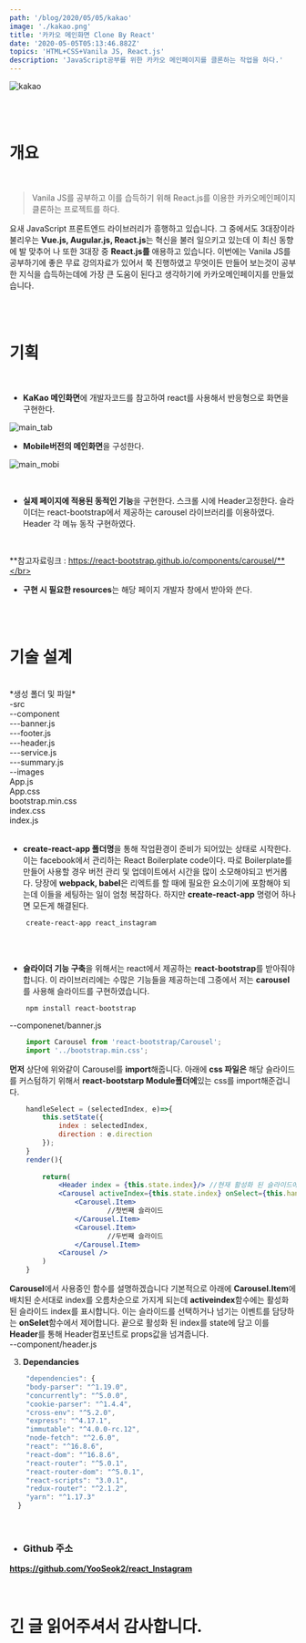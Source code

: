 ```yaml
---
path: '/blog/2020/05/05/kakao'
image: './kakao.png'
title: '카카오 메인화면 Clone By React'
date: '2020-05-05T05:13:46.882Z'
topics: 'HTML+CSS+Vanila JS, React.js'
description: 'JavaScript공부를 위한 카카오 메인페이지를 클론하는 작업을 하다.'
---
```


![kakao](./kakao.png)

<br>
<br>

# 개요

<br>

>Vanila JS를 공부하고 이를 습득하기 위해 React.js를 이용한 카카오메인페이지 클론하는 프로젝트를 하다. 

요새 JavaScript 프론트엔드 라이브러리가 흥행하고 있습니다. 그 중에서도 3대장이라 불리우는 **Vue.js, Augular.js, React.js**는 혁신을 불러 일으키고 있는데 이 최신 동향에 발 맞추어 나 또한 3대장 중 **React.js를** 애용하고 있습니다. 이번에는 Vanila JS를 공부하기에 좋은 무료 강의자료가 있어서 쭉 진행하였고 무엇이든 만들어 보는것이 공부한 지식을 습득하는데에 가장 큰 도움이 된다고 생각하기에 카카오메인페이지를 만들었습니다.

<br>
<br>


# 기획

<br>

* **KaKao 메인화면**에 개발자코드를 참고하여 react를 사용해서 반응형으로 화면을 구현한다.

![main_tab](./main_tab.PNG)

* **Mobile버전의 메인화면**을 구성한다.

![main_mobi](./main_mobi.PNG)

<br>

* **실제 페이지에 적용된 동적인 기능**을 구현한다. 스크롤 시에 Header고정한다. 슬라이더는 react-bootstrap에서 제공하는 carousel 라이브러리를 이용하였다. Header 각 메뉴 동작 구현하였다.
<br>

**참고자료링크 : https://react-bootstrap.github.io/components/carousel/**</br>

* **구현 시 필요한 resources**는 해당 페이지 개발자 창에서 받아와 쓴다.

<br>
<br>

# 기술 설계
<br>
*생성 폴더 및 파일*<br>
-src<br>
--component<br>
---banner.js<br>
---footer.js<br>
---header.js<br>
---service.js<br>
---summary.js<br>
--images<br>
App.js<br>
App.css<br>
bootstrap.min.css<br>
index.css<br>
index.js
<br>
<br>

* **create-react-app 폴더명**을 통해 작업환경이 준비가 되어있는 상태로 시작한다.이는 facebook에서 관리하는 React Boilerplate code이다. 따로 Boilerplate를 만들어 사용할 경우 버전 관리 및 업데이트에서 시간을 많이 소모해야되고 번거롭다. 당장에 **webpack, babel**은 리엑트를 할 때에 필요한 요소이기에 포함해야 되는데 이들을 세팅하는 일이 엄청 복잡하다. 하지만 **create-react-app** 명령어 하나면 모든게 해결된다.

```renux
    create-react-app react_instagram
```

<br>
<br>

* **슬라이더 기능 구축**을 위해서는 react에서 제공하는 **react-bootstrap**를 받아줘야 합니다.
이 라이브러리에는 수많은 기능들을 제공하는데 그중에서 저는 **carousel**를 사용해 슬라이드를 구현하였습니다. 

```renux
    npm install react-bootstrap
```
--componenet/banner.js
```jsx
    import Carousel from 'react-bootstrap/Carousel';
    import '../bootstrap.min.css';
```
**먼저** 상단에 위와같이 Carousel를 **import**해줍니다. 아래에 **css 파일은** 해당 슬라이드를 커스텀하기 위해서 **react-bootstarp Module폴더에**있는 css를 import해준겁니다.

```jsx
    handleSelect = (selectedIndex, e)=>{
        this.setState({
            index : selectedIndex,
            direction : e.direction
        });
    }
    render(){
        
        return(
            <Header index = {this.state.index}/> //현재 활성화 된 슬라이드에 index를 props값으로 Header.js 컴포넌트에 보내줍니다.
            <Carousel activeIndex={this.state.index} onSelect={this.handleSelect}>
                <Carousel.Item>
                        //첫번째 슬라이드
                </Carousel.Item>
                <Carousel.Item>
                        //두번째 슬라이드
                </Carousel.Item>
            <Carousel />
        )
    }
```
**Carousel**에서 사용중인 함수를 설명하겠습니다 기본적으로 아래에 **Carousel.Item**에 배치된 순서대로 index를 오름차순으로 가지게 되는데 **activeindex**함수에는 활성화 된 슬라이드 index를 표시합니다. 이는 슬라이드를 선택하거나 넘기는 이벤트를 담당하는 **onSelet**함수에서 제어합니다.
끝으로 활성화 된 index를 state에 담고 이를 **Header**를 통해 Header컴포넌트로 props값을 넘겨줍니다.
<br>
--component/header.js
<br>



3. **Dependancies**
```jsx
    "dependencies": {
    "body-parser": "^1.19.0",
    "concurrently": "^5.0.0",
    "cookie-parser": "^1.4.4",
    "cross-env": "^5.2.0",
    "express": "^4.17.1",
    "immutable": "^4.0.0-rc.12",
    "node-fetch": "^2.6.0",
    "react": "^16.8.6",
    "react-dom": "^16.8.6",
    "react-router": "^5.0.1",
    "react-router-dom": "^5.0.1",
    "react-scripts": "3.0.1",
    "redux-router": "^2.1.2",
    "yarn": "^1.17.3"
  }
```

<br>

* ### Github 주소
**https://github.com/YooSeok2/react_Instagram**

<br>

# 긴 글 읽어주셔서 감사합니다.





